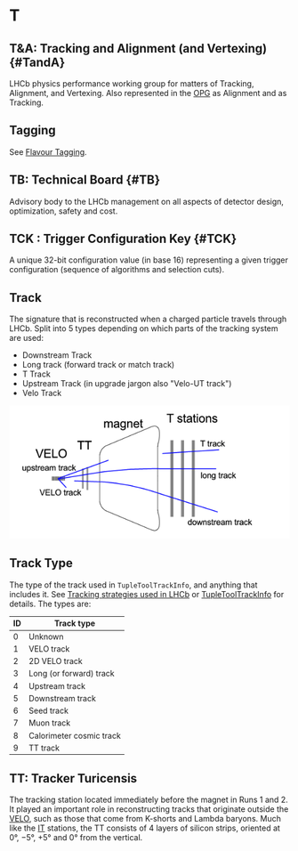 # T

## T&A: Tracking and Alignment (and Vertexing) {#TandA}

LHCb physics performance working group for matters of Tracking, Alignment, and Vertexing.
Also represented in the [OPG](o.html#OPG) as Alignment and as Tracking.

## Tagging

See [Flavour Tagging](f.html#flavourtagging).

## TB: Technical Board {#TB}

Advisory body to the LHCb management on all aspects of detector design, optimization, safety and cost.

## TCK : Trigger Configuration Key {#TCK}

A unique 32-bit configuration value (in base 16) representing a given trigger configuration (sequence of algorithms and selection cuts).

## Track

The signature that is reconstructed when a charged particle travels through LHCb.
Split into 5 types depending on which parts of the tracking system are used:

* Downstream Track
* Long track (forward track or match track)
* T Track
* Upstream Track (in upgrade jargon also "Velo-UT track")
* Velo Track

[!["Track types in LHCb"](/figures/track_types.png)](/figures/track_types.png)

## Track Type

The type of the track used in `TupleToolTrackInfo`, and anything that includes it. See [Tracking strategies used in LHCb](https://twiki.cern.ch/twiki/bin/view/LHCb/LHCbTrackingStrategies#Track_types) or [TupleToolTrackInfo](https://twiki.cern.ch/twiki/bin/view/LHCb/TupleToolTrackInfo) for details. The types are:

| ID | Track type |
|----|------------|
| 0  |  Unknown   |
| 1  |  VELO track |
| 2  |  2D VELO track |
| 3  |  Long (or forward) track |
| 4  |  Upstream track |
| 5  |  Downstream track |
| 6  |  Seed track |
| 7  |  Muon track |
| 8  |  Calorimeter cosmic track |
| 9  |  TT track |

## TT: Tracker Turicensis

The tracking station located immediately before the magnet in Runs 1 and 2.
It played an important role in reconstructing tracks that originate outside the [VELO](glossary/v.html#VELO), such as those that come from K-shorts and Lambda baryons.
Much like the [IT](glossary/i.html#IT) stations, the TT consists of 4 layers of silicon strips, oriented at 0°, −5°, +5° and 0° from the vertical.
